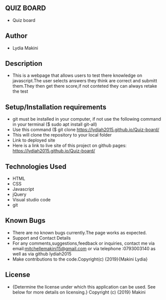 ## QUIZ BOARD
- Quiz board

## Author
- Lydia Makini

## Description
- This is a webpage that allows users to test there knowledge on javascript.The user selects answers they think are correct and submitt them.They then get there score,if not conteted they can always retake the test

## Setup/Installation requirements
- git must be installed in your computer, if not use the following command in your terminal ($ sudo apt install git-all)
- Use this command ($ git clone https://lydiah2015.github.io/Quiz-board/
- This will clone the repository to your local folder
- Link to deployed site
- Here is a link to live site of this project on github pages: https://lydiah2015.github.io/Quiz-board/

## Technologies Used
- HTML
- CSS
- Javascript
- jQuery
- Visual studio code
- git


## Known Bugs
- There are no known bugs currently.The page works as expected.
- Support and Contact Details
- For any comments,suggestions,feedback or inquiries, contact me via email:mitchellemakini15@gmail.com or via telephone :0793003140 as well as via github lydiah2015
- Make contributions to the code.Copyright(c) {2019}{Makini Lydia}
## License
- {Determine the license under which this application can be used. See below for more details on licensing.} Copyright (c) {2019} Makini